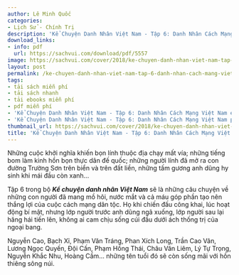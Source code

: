 ```yaml
---
author: Lê Minh Quốc
categories:
- Lịch Sử - Chính Trị
description: 'Kể Chuyện Danh Nhân Việt Nam - Tập 6: Danh Nhân Cách Mạng Việt Nam'
download_links:
- info: pdf
  url: https://sachvui.com/download/pdf/5557
image: https://sachvui.com/cover/2018/ke-chuyen-danh-nhan-viet-nam-tap-6-danh-nhan-cach-mang-viet-nam.jpg
layout: post
permalink: /ke-chuyen-danh-nhan-viet-nam-tap-6-danh-nhan-cach-mang-viet-nam.html
tags:
- tải sách miễn phí
- tải sách nhanh
- tải ebooks miễn phí
- pdf miễn phí
- 'Kể Chuyện Danh Nhân Việt Nam - Tập 6: Danh Nhân Cách Mạng Việt Nam ebook'
- 'Kể Chuyện Danh Nhân Việt Nam - Tập 6: Danh Nhân Cách Mạng Việt Nam pdf'
thumbnail_url: https://sachvui.com/cover/2018/ke-chuyen-danh-nhan-viet-nam-tap-6-danh-nhan-cach-mang-viet-nam.jpg
title: 'Kể Chuyện Danh Nhân Việt Nam - Tập 6: Danh Nhân Cách Mạng Việt Nam'
---
```


 <div class="item-desc text-justify"> <p>Những cuộc khởi nghĩa khiến bọn lính thuộc địa chạy mất vía; những tiếng bom làm kinh hồn bọn thực dân đế quốc; những người lính đã mở ra con đường Trường Sơn trên biển và trên đất liền, những tấm gương anh dũng hy sinh khi mái đầu còn xanh...</p><p>Tập 6 trong bộ <strong><em>Kể chuyện danh nhân Việt Nam</em></strong> sẽ là những câu chuyện về những con người đã mang mồ hôi, nước mắt và cả máu góp phần tạo nên thắng lợi của cuộc cách mạng dân tộc. Họ khi chiến đấu công khai, lúc hoạt động bí mật, nhưng lớp người trước anh dũng ngã xuống, lớp người sau lại hăng hái tiến lên, không ai cam chịu sống cúi đầu dưới ách thống trị của ngoại bang.</p><p>Nguyễn Cao, Bạch Xỉ, Phạm Văn Tráng, Phan Xích Long, Trần Cao Vân, Lương Ngọc Quyến, Đội Cấn, Phạm Hồng Thái, Châu Văn Liêm, Lý Tự Trọng, Nguyễn Khắc Nhu, Hoàng Cầm... những tên tuổi đó sẽ còn sống mãi với hồn thiêng sông núi.</p> </div>